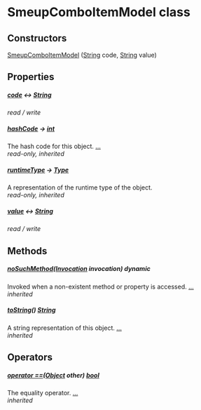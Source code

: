 


# SmeupComboItemModel class












## Constructors

[SmeupComboItemModel](../smeup_models_widgets_smeup_combo_item_model/SmeupComboItemModel/SmeupComboItemModel.md) ([String](https://api.flutter.dev/flutter/dart-core/String-class.html) code, [String](https://api.flutter.dev/flutter/dart-core/String-class.html) value)

    


## Properties

##### [code](../smeup_models_widgets_smeup_combo_item_model/SmeupComboItemModel/code.md) &#8596; [String](https://api.flutter.dev/flutter/dart-core/String-class.html)



   
_read / write_



##### [hashCode](https://api.flutter.dev/flutter/dart-core/Object/hashCode.html) &#8594; [int](https://api.flutter.dev/flutter/dart-core/int-class.html)



The hash code for this object. [...](https://api.flutter.dev/flutter/dart-core/Object/hashCode.html)  
_read-only, inherited_



##### [runtimeType](https://api.flutter.dev/flutter/dart-core/Object/runtimeType.html) &#8594; [Type](https://api.flutter.dev/flutter/dart-core/Type-class.html)



A representation of the runtime type of the object.   
_read-only, inherited_



##### [value](../smeup_models_widgets_smeup_combo_item_model/SmeupComboItemModel/value.md) &#8596; [String](https://api.flutter.dev/flutter/dart-core/String-class.html)



   
_read / write_




## Methods

##### [noSuchMethod](https://api.flutter.dev/flutter/dart-core/Object/noSuchMethod.html)([Invocation](https://api.flutter.dev/flutter/dart-core/Invocation-class.html) invocation) dynamic



Invoked when a non-existent method or property is accessed. [...](https://api.flutter.dev/flutter/dart-core/Object/noSuchMethod.html)  
_inherited_



##### [toString](https://api.flutter.dev/flutter/dart-core/Object/toString.html)() [String](https://api.flutter.dev/flutter/dart-core/String-class.html)



A string representation of this object. [...](https://api.flutter.dev/flutter/dart-core/Object/toString.html)  
_inherited_




## Operators

##### [operator ==](https://api.flutter.dev/flutter/dart-core/Object/operator_equals.html)([Object](https://api.flutter.dev/flutter/dart-core/Object-class.html) other) [bool](https://api.flutter.dev/flutter/dart-core/bool-class.html)



The equality operator. [...](https://api.flutter.dev/flutter/dart-core/Object/operator_equals.html)  
_inherited_











